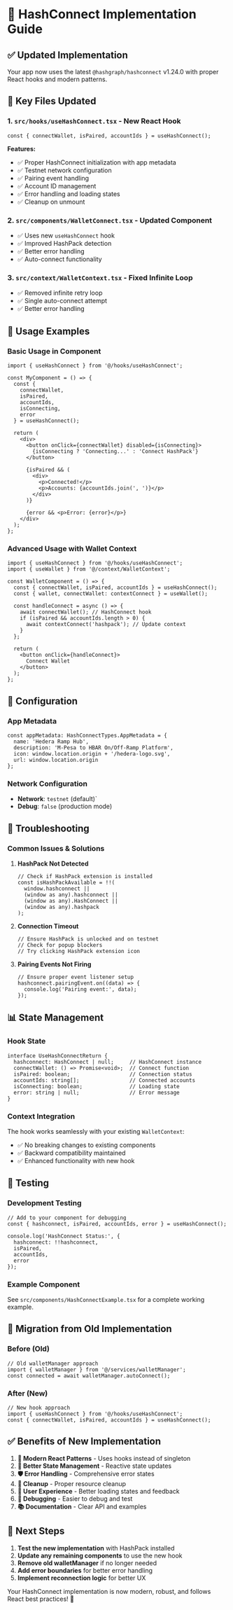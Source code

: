 # 🔗 HashConnect Implementation Guide

## ✅ **Updated Implementation**

Your app now uses the latest `@hashgraph/hashconnect` v1.24.0 with proper React hooks and modern patterns.

## 📁 **Key Files Updated**

### 1. **`src/hooks/useHashConnect.tsx`** - New React Hook
```tsx
const { connectWallet, isPaired, accountIds } = useHashConnect();
```

**Features:**
- ✅ Proper HashConnect initialization with app metadata
- ✅ Testnet network configuration
- ✅ Pairing event handling
- ✅ Account ID management
- ✅ Error handling and loading states
- ✅ Cleanup on unmount

### 2. **`src/components/WalletConnect.tsx`** - Updated Component
- ✅ Uses new `useHashConnect` hook
- ✅ Improved HashPack detection
- ✅ Better error handling
- ✅ Auto-connect functionality

### 3. **`src/context/WalletContext.tsx`** - Fixed Infinite Loop
- ✅ Removed infinite retry loop
- ✅ Single auto-connect attempt
- ✅ Better error handling

## 🚀 **Usage Examples**

### **Basic Usage in Component**
```tsx
import { useHashConnect } from '@/hooks/useHashConnect';

const MyComponent = () => {
  const { 
    connectWallet, 
    isPaired, 
    accountIds, 
    isConnecting, 
    error 
  } = useHashConnect();

  return (
    <div>
      <button onClick={connectWallet} disabled={isConnecting}>
        {isConnecting ? 'Connecting...' : 'Connect HashPack'}
      </button>
      
      {isPaired && (
        <div>
          <p>Connected!</p>
          <p>Accounts: {accountIds.join(', ')}</p>
        </div>
      )}
      
      {error && <p>Error: {error}</p>}
    </div>
  );
};
```

### **Advanced Usage with Wallet Context**
```tsx
import { useHashConnect } from '@/hooks/useHashConnect';
import { useWallet } from '@/context/WalletContext';

const WalletComponent = () => {
  const { connectWallet, isPaired, accountIds } = useHashConnect();
  const { wallet, connectWallet: contextConnect } = useWallet();

  const handleConnect = async () => {
    await connectWallet(); // HashConnect hook
    if (isPaired && accountIds.length > 0) {
      await contextConnect('hashpack'); // Update context
    }
  };

  return (
    <button onClick={handleConnect}>
      Connect Wallet
    </button>
  );
};
```

## 🔧 **Configuration**

### **App Metadata**
```tsx
const appMetadata: HashConnectTypes.AppMetadata = {
  name: 'Hedera Ramp Hub',
  description: 'M-Pesa to HBAR On/Off-Ramp Platform',
  icon: window.location.origin + '/hedera-logo.svg',
  url: window.location.origin
};
```

### **Network Configuration**
- **Network**: `testnet` (default)`
- **Debug**: `false` (production mode)

## 🐛 **Troubleshooting**

### **Common Issues & Solutions**

1. **HashPack Not Detected**
   ```tsx
   // Check if HashPack extension is installed
   const isHashPackAvailable = !!(
     window.hashconnect ||
     (window as any).hashconnect ||
     (window as any).HashConnect ||
     (window as any).hashpack
   );
   ```

2. **Connection Timeout**
   ```tsx
   // Ensure HashPack is unlocked and on testnet
   // Check for popup blockers
   // Try clicking HashPack extension icon
   ```

3. **Pairing Events Not Firing**
   ```tsx
   // Ensure proper event listener setup
   hashconnect.pairingEvent.on((data) => {
     console.log('Pairing event:', data);
   });
   ```

## 📊 **State Management**

### **Hook State**
```tsx
interface UseHashConnectReturn {
  hashconnect: HashConnect | null;     // HashConnect instance
  connectWallet: () => Promise<void>;  // Connect function
  isPaired: boolean;                   // Connection status
  accountIds: string[];                // Connected accounts
  isConnecting: boolean;               // Loading state
  error: string | null;                // Error message
}
```

### **Context Integration**
The hook works seamlessly with your existing `WalletContext`:
- ✅ No breaking changes to existing components
- ✅ Backward compatibility maintained
- ✅ Enhanced functionality with new hook

## 🧪 **Testing**

### **Development Testing**
```tsx
// Add to your component for debugging
const { hashconnect, isPaired, accountIds, error } = useHashConnect();

console.log('HashConnect Status:', {
  hashconnect: !!hashconnect,
  isPaired,
  accountIds,
  error
});
```

### **Example Component**
See `src/components/HashConnectExample.tsx` for a complete working example.

## 🔄 **Migration from Old Implementation**

### **Before (Old)**
```tsx
// Old walletManager approach
import { walletManager } from '@/services/walletManager';
const connected = await walletManager.autoConnect();
```

### **After (New)**
```tsx
// New hook approach
import { useHashConnect } from '@/hooks/useHashConnect';
const { connectWallet, isPaired, accountIds } = useHashConnect();
```

## ✅ **Benefits of New Implementation**

1. **🎯 Modern React Patterns** - Uses hooks instead of singleton
2. **🔄 Better State Management** - Reactive state updates
3. **🛡️ Error Handling** - Comprehensive error states
4. **🧹 Cleanup** - Proper resource cleanup
5. **📱 User Experience** - Better loading states and feedback
6. **🔧 Debugging** - Easier to debug and test
7. **📚 Documentation** - Clear API and examples

## 🚀 **Next Steps**

1. **Test the new implementation** with HashPack installed
2. **Update any remaining components** to use the new hook
3. **Remove old walletManager** if no longer needed
4. **Add error boundaries** for better error handling
5. **Implement reconnection logic** for better UX

Your HashConnect implementation is now modern, robust, and follows React best practices! 🎉
